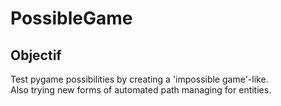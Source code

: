 # PossibleGame

## Objectif
Test pygame possibilities by creating a 'impossible game'-like.  
Also trying new forms of automated path managing for entities.
